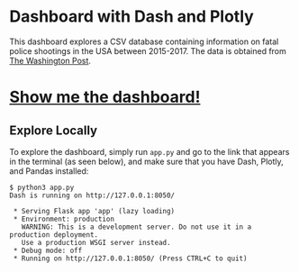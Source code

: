 # Dashboard with Dash and Plotly

This dashboard explores a CSV database containing information
on fatal police shootings in the USA between 2015-2017.
The data is obtained from 
[The Washington Post](https://www.washingtonpost.com/graphics/investigations/police-shootings-database/).

# [Show me the dashboard!](https://ghenning-dashboard-01.herokuapp.com/)

## Explore Locally

To explore the dashboard, simply run `app.py` and go to the link
that appears in the terminal (as seen below), and make sure that
you have Dash, Plotly, and Pandas installed:
```
$ python3 app.py 
Dash is running on http://127.0.0.1:8050/

 * Serving Flask app 'app' (lazy loading)
 * Environment: production
   WARNING: This is a development server. Do not use it in a production deployment.
   Use a production WSGI server instead.
 * Debug mode: off
 * Running on http://127.0.0.1:8050/ (Press CTRL+C to quit)
```
